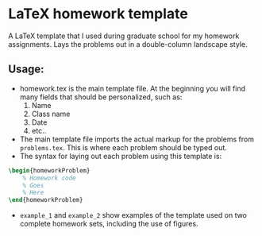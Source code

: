 LaTeX homework template
=======================

A LaTeX template that I used during graduate school for my homework assignments.
Lays the problems out in a double-column landscape style.

Usage:
-------
- homework.tex is the main template file. At the beginning you will find many fields that should be personalized, such as:
	1. Name
	2. Class name
	3. Date
	4. etc..
- The main template file imports the actual markup for the problems from `problems.tex`. This is where each problem should be typed out.
- The syntax for laying out each problem using this template is:

```latex
\begin{homeworkProblem}
	% Homework code
	% Goes
	% Here
\end{homeworkProblem}
``` 

- `example_1` and `example_2` show examples of the template used on two complete homework sets, including the use of figures.
